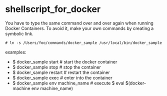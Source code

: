 # shellscript_for_docker

You have to type the same command over and over again when running Docker Containers.
To avoid it, make your own commands by creating a symbolic link.

`# ln -s /Users/foo/commands/docker_sample /usr/local/bin/docker_sample`

examples:
- $ docker_sample start            # start the docker container
- $ docker_sample stop             # stop the container
- $ docker_sample restart          # restart the container
- $ docker_sample exec             # enter into the container
- $ docker_sample env machine_name # execute $ eval $(docker-machine env machine_name)

